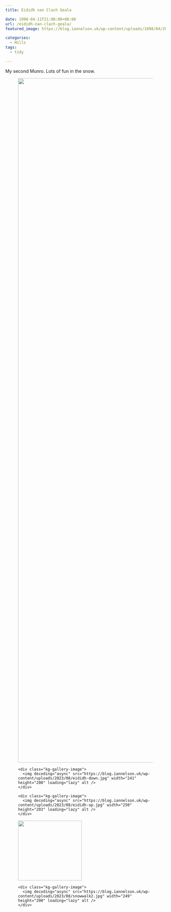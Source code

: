 ```yaml
---
title: Eididh nan Clach Geala

date: 1998-04-11T21:00:00+00:00
url: /eididh-nan-clach-geala/
featured_image: https://blog.iannelson.uk/wp-content/uploads/1998/04/2013_03_04_22_18_56-1.jpg

categories:
  - Hills
tags:
  - tidy

---
```

My second Munro. Lots of fun in the snow.<figure class="kg-card kg-gallery-card kg-width-wide"> 

<div class="kg-gallery-container">
  <div class="kg-gallery-row">
    <div class="kg-gallery-image">
      <img decoding="async" src="https://blog.iannelson.uk/wp-content/uploads/2023/08/2013_03_04_22_18_56.jpg" width="1194" height="2148" loading="lazy" alt srcset="https://blog.iannelson.uk/wp-content/uploads/2023/08/1_2013_03_04_22_18_56.jpg 600w, https://blog.iannelson.uk/wp-content/uploads/2023/08/2_2013_03_04_22_18_56.jpg 1000w, https://blog.iannelson.uk/wp-content/uploads/2023/08/2013_03_04_22_18_56.jpg 1194w" sizes="auto, (min-width: 720px) 720px" />
    </div>
    
    <div class="kg-gallery-image">
      <img decoding="async" src="https://blog.iannelson.uk/wp-content/uploads/2023/08/eididh-down.jpg" width="241" height="200" loading="lazy" alt />
    </div>
    
    <div class="kg-gallery-image">
      <img decoding="async" src="https://blog.iannelson.uk/wp-content/uploads/2023/08/eididh-up.jpg" width="250" height="203" loading="lazy" alt />
    </div>
  </div>
  
  <div class="kg-gallery-row">
    <div class="kg-gallery-image">
      <img decoding="async" src="https://blog.iannelson.uk/wp-content/uploads/2023/08/snowwalk1.jpg" width="200" height="188" loading="lazy" alt />
    </div>
    
    <div class="kg-gallery-image">
      <img decoding="async" src="https://blog.iannelson.uk/wp-content/uploads/2023/08/snowwalk2.jpg" width="249" height="200" loading="lazy" alt />
    </div>
  </div>
</div></figure>
